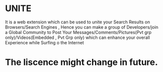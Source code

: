 # UNITE
It is a web extension which  can be used to unite your Search Results on Browsers/Search Engines , Hence you can make a group of Developers/join a Global Community to Post Your Messages/Comments/Pictures(Pvt grp only)/Videos(Embedded , Pvt Grp only) which can enhance your overall Experience while Surfing o the Internet

# The liscence might change in future.
